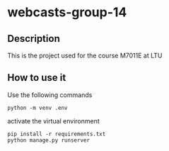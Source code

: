 # webcasts-group-14

## Description
This is the project used for the course M7011E at LTU

## How to use it
Use the following commands
```
python -m venv .env
```
activate the virtual environment

```
pip install -r requirements.txt
python manage.py runserver
```

